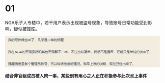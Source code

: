 # 01 

NGA乐子人专楼中，若干用户表示出现被盗号现象，导致账号日常功能受到影响，疑似被撞库。

![结合非官组成员被人肉一事，某些别有用心之人正在积极参与此次炎上事件](img-nga-account-hacked.png)

**结合非官组成员被人肉一事，某些别有用心之人正在积极参与此次炎上事件**